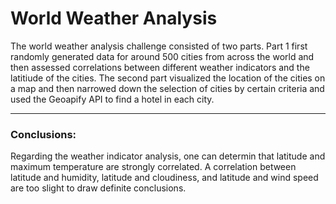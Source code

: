 # **World Weather Analysis**

The world weather analysis challenge consisted of two parts. Part 1 first randomly generated data for around 500 cities from across the world and then assessed correlations between different weather indicators and the latitiude of the cities. The second part visualized the location of the cities on a map and then narrowed down the selection of cities by certain criteria and used the Geoapify API to find a hotel in each city. 

---

### **Conclusions:**

Regarding the weather indicator analysis, one can determin that latitude and maximum temperature are strongly correlated. A correlation between latitude and humidity, latitude and cloudiness, and latitude and wind speed are too slight to draw definite conclusions. 